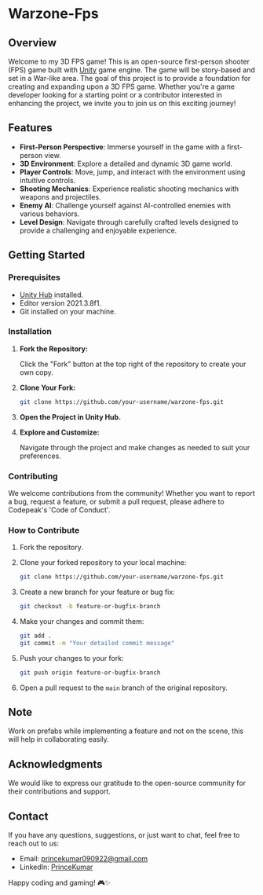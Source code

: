 # Warzone-Fps

## Overview

Welcome to my 3D FPS game! This is an open-source first-person shooter (FPS) game built with [Unity](https://unity.com/) game engine. The game will be story-based and set in a War-like area. The goal of this project is to provide a foundation for creating and expanding upon a 3D FPS game. Whether you're a game developer looking for a starting point or a contributor interested in enhancing the project, we invite you to join us on this exciting journey!

## Features

- **First-Person Perspective**: Immerse yourself in the game with a first-person view.
- **3D Environment**: Explore a detailed and dynamic 3D game world.
- **Player Controls**: Move, jump, and interact with the environment using intuitive controls.
- **Shooting Mechanics**: Experience realistic shooting mechanics with weapons and projectiles.
- **Enemy AI**: Challenge yourself against AI-controlled enemies with various behaviors.
- **Level Design**: Navigate through carefully crafted levels designed to provide a challenging and enjoyable experience.

## Getting Started

### Prerequisites

- [Unity Hub](https://unity.com/) installed.
- Editor version 2021.3.8f1.
- Git installed on your machine.

### Installation

1. **Fork the Repository:**

    Click the "Fork" button at the top right of the repository to create your own copy.

2. **Clone Your Fork:**

    ```bash
    git clone https://github.com/your-username/warzone-fps.git
    ```

3. **Open the Project in Unity Hub.**

4. **Explore and Customize:**

    Navigate through the project and make changes as needed to suit your preferences.

### Contributing

We welcome contributions from the community! Whether you want to report a bug, request a feature, or submit a pull request, please adhere to Codepeak's 'Code of Conduct'.

### How to Contribute

1. Fork the repository.
2. Clone your forked repository to your local machine:

    ```bash
    git clone https://github.com/your-username/warzone-fps.git
    ```

3. Create a new branch for your feature or bug fix:

    ```bash
    git checkout -b feature-or-bugfix-branch
    ```

4. Make your changes and commit them:

    ```bash
    git add .
    git commit -m "Your detailed commit message"
    ```

5. Push your changes to your fork:

    ```bash
    git push origin feature-or-bugfix-branch
    ```

6. Open a pull request to the `main` branch of the original repository.

## Note
Work on prefabs while implementing a feature and not on the scene, this will help in collaborating easily.

## Acknowledgments

We would like to express our gratitude to the open-source community for their contributions and support.

## Contact

If you have any questions, suggestions, or just want to chat, feel free to reach out to us:

- Email: princekumar090922@gmail.com
- LinkedIn: [PrinceKumar](https://www.linkedin.com/in/prince-kumar-390864228/)

Happy coding and gaming! 🎮✨
